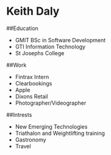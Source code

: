 # Keith Daly

##Education
- GMIT BSc in Software Development
- GTI  Information Technology
- St Josephs College

##Work
- Fintrax Intern
- Clearbookings 
- Apple
- Dixons Retail
- Photographer/Videographer

##Intrests
- New Emerging Technologies
- Triathalon and Weightlifting training
- Gastronomy
- Travel 
